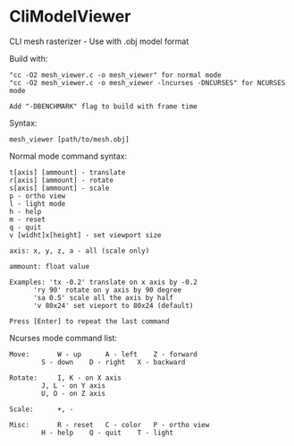 # CliModelViewer

CLI mesh rasterizer - Use with .obj model format

Build with: 

	"cc -O2 mesh_viewer.c -o mesh_viewer" for normal mode
	"cc -O2 mesh_viewer.c -o mesh_viewer -lncurses -DNCURSES" for NCURSES mode

	Add "-DBENCHMARK" flag to build with frame time


Syntax: 

	mesh_viewer [path/to/mesh.obj]


Normal mode command syntax:

	t[axis] [ammount] - translate
	r[axis] [ammount] - rotate
	s[axis] [ammount] - scale
	p - ortho view
	l - light mode
	h - help
	m - reset
	q - quit
	v [widht]x[height] - set viewport size

	axis: x, y, z, a - all (scale only)
						
	ammount: float value
								
	Examples: 'tx -0.2' translate on x axis by -0.2 
		  'ry 90' rotate on y axis by 90 degree	
		  'sa 0.5' scale all the axis by half	
		  'v 80x24' set vieport to 80x24 (default)
								
	Press [Enter] to repeat the last command


Ncurses mode command list:
									
	Move:		W - up		A - left	Z - forward	
			S - down	D - right	X - backward
									
	Rotate: 	I, K - on X axis	
			J, L - on Y axis	
			U, O - on Z axis	
									
	Scale:		+, -
								
	Misc: 		R - reset	C - color	P - ortho view
			H - help	Q - quit	T - light 
